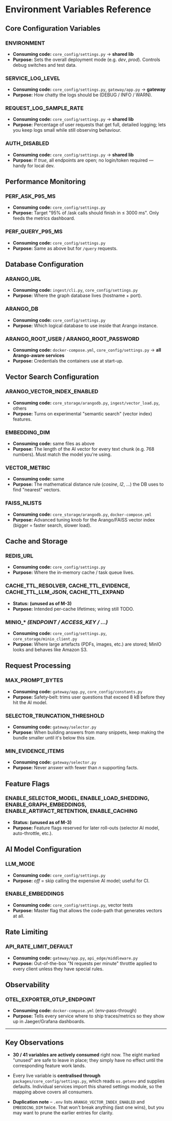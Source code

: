 # Environment Variables Reference

## Core Configuration Variables

### **ENVIRONMENT**
- **Consuming code:** `core_config/settings.py` → **shared lib**
- **Purpose:** Sets the overall deployment mode (e.g. *dev*, *prod*). Controls debug switches and test data.

### **SERVICE_LOG_LEVEL**
- **Consuming code:** `core_config/settings.py`, `gateway/app.py` → **gateway**
- **Purpose:** How chatty the logs should be (DEBUG / INFO / WARN).

### **REQUEST_LOG_SAMPLE_RATE**
- **Consuming code:** `core_config/settings.py` → **shared lib**
- **Purpose:** Percentage of user requests that get full, detailed logging; lets you keep logs small while still observing behaviour.

### **AUTH_DISABLED**
- **Consuming code:** `core_config/settings.py` → **shared lib**
- **Purpose:** If *true*, all endpoints are open; no login/token required — handy for local dev.

## Performance Monitoring

### **PERF_ASK_P95_MS**
- **Consuming code:** `core_config/settings.py`
- **Purpose:** Target "95% of /ask calls should finish in ≤ 3000 ms". Only feeds the metrics dashboard.

### **PERF_QUERY_P95_MS**
- **Consuming code:** `core_config/settings.py`
- **Purpose:** Same as above but for `/query` requests.

## Database Configuration

### **ARANGO_URL**
- **Consuming code:** `ingest/cli.py`, `core_config/settings.py`
- **Purpose:** Where the graph database lives (hostname + port).

### **ARANGO_DB**
- **Consuming code:** `core_config/settings.py`
- **Purpose:** Which logical database to use inside that Arango instance.

### **ARANGO_ROOT_USER / ARANGO_ROOT_PASSWORD**
- **Consuming code:** `docker-compose.yml`, `core_config/settings.py` → **all Arango-aware services**
- **Purpose:** Credentials the containers use at start-up.

## Vector Search Configuration

### **ARANGO_VECTOR_INDEX_ENABLED**
- **Consuming code:** `core_storage/arangodb.py`, `ingest/vector_load.py`, others
- **Purpose:** Turns on experimental "semantic search" (vector index) features.

### **EMBEDDING_DIM**
- **Consuming code:** same files as above
- **Purpose:** The length of the AI vector for every text chunk (e.g. 768 numbers). Must match the model you're using.

### **VECTOR_METRIC**
- **Consuming code:** same
- **Purpose:** The mathematical distance rule (*cosine*, *l2*, …) the DB uses to find "nearest" vectors.

### **FAISS_NLISTS**
- **Consuming code:** `core_storage/arangodb.py`, `docker-compose.yml`
- **Purpose:** Advanced tuning knob for the Arango/FAISS vector index (bigger = faster search, slower load).

## Cache and Storage

### **REDIS_URL**
- **Consuming code:** `core_config/settings.py`
- **Purpose:** Where the in-memory cache / task queue lives.

### **CACHE_TTL_RESOLVER**, **CACHE_TTL_EVIDENCE**, **CACHE_TTL_LLM_JSON**, **CACHE_TTL_EXPAND**
- **Status:** **(unused as of M-3)**
- **Purpose:** Intended per-cache lifetimes; wiring still TODO.

### **MINIO_*** *(ENDPOINT / ACCESS_KEY / …)*
- **Consuming code:** `core_config/settings.py`, `core_storage/minio_client.py`
- **Purpose:** Where large artefacts (PDFs, images, etc.) are stored; MinIO looks and behaves like Amazon S3.

## Request Processing

### **MAX_PROMPT_BYTES**
- **Consuming code:** `gateway/app.py`, `core_config/constants.py`
- **Purpose:** Safety‐belt: trims user questions that exceed 8 kB before they hit the AI model.

### **SELECTOR_TRUNCATION_THRESHOLD**
- **Consuming code:** `gateway/selector.py`
- **Purpose:** When building answers from many snippets, keep making the bundle smaller until it's below this size.

### **MIN_EVIDENCE_ITEMS**
- **Consuming code:** `gateway/selector.py`
- **Purpose:** Never answer with fewer than *n* supporting facts.

## Feature Flags

### **ENABLE_SELECTOR_MODEL**, **ENABLE_LOAD_SHEDDING**, **ENABLE_GRAPH_EMBEDDINGS**, **ENABLE_ARTIFACT_RETENTION**, **ENABLE_CACHING**
- **Status:** **(unused as of M-3)**
- **Purpose:** Feature flags reserved for later roll-outs (selector AI model, auto-throttle, etc.).

## AI Model Configuration

### **LLM_MODE**
- **Consuming code:** `core_config/settings.py`
- **Purpose:** *off* = skip calling the expensive AI model; useful for CI.

### **ENABLE_EMBEDDINGS**
- **Consuming code:** `core_config/settings.py`, vector tests
- **Purpose:** Master flag that allows the code-path that generates vectors at all.

## Rate Limiting

### **API_RATE_LIMIT_DEFAULT**
- **Consuming code:** `gateway/app.py`, `api_edge/middleware.py`
- **Purpose:** Out-of-the-box "N requests per minute" throttle applied to every client unless they have special rules.

## Observability

### **OTEL_EXPORTER_OTLP_ENDPOINT**
- **Consuming code:** `docker-compose.yml` (env-pass-through)
- **Purpose:** Tells every service where to ship traces/metrics so they show up in Jaeger/Grafana dashboards.

---

## Key Observations

- **30 / 41 variables are actively consumed** right now. The eight marked "unused" are safe to leave in place; they simply have no effect until the corresponding feature work lands.

- Every live variable is **centralised through** `packages/core_config/settings.py`, which reads `os.getenv` and supplies defaults. Individual services import this shared settings module, so the mapping above covers all consumers.

- **Duplication note** – `.env` lists `ARANGO_VECTOR_INDEX_ENABLED` and `EMBEDDING_DIM` twice. That won't break anything (last one wins), but you may want to prune the earlier entries for clarity.